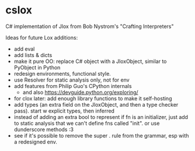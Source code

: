 # cslox
C# implementation of Jlox from Bob Nystrom's "Crafting Interpreters"


Ideas for future Lox additions: <as of completing part II>
- add eval
- add lists & dicts
- make it pure OO: replace C# object with a JloxObject, similar to PyObject in Python
- redesign environments, functional style.
- use Resolver for static analysis only, not for env
- add features from Philip Guo's CPython internals
	- and also https://devguide.python.org/exploring/
- for clox later: add enough library functions to make it self-hosting
- add types (an extra field on the JloxObject, and then a type checker pass). start w explicit types, then inferred
- instead of adding an extra bool to represent if  fn is an initializer, just add to static analysis that we can't define fns called "init". or use dunderscore methods :3
- see if it's possible to remove the super . rule from the grammar, esp with a redesigned env. 
